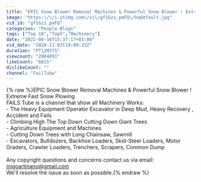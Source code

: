 ```yaml
---
title: "EPIC Snow Blower Removal Machines & Powerful Snow Blower ! Extreme Fast Snow Plowing"
image: "https:\/\/i.ytimg.com\/vi\/gf1Gzz_pmFQ\/hqdefault.jpg"
vid_id: "gf1Gzz_pmFQ"
categories: "People-Blogs"
tags: ["Top 10","Top5","Machinery"]
date: "2022-04-16T15:37:17+03:00"
vid_date: "2020-11-03T10:00:33Z"
duration: "PT12M37S"
viewcount: "2004891"
likeCount: "6815"
dislikeCount: ""
channel: "FailTube"
---
```

{% raw %}EPIC Snow Blower Removal Machines &amp; Powerful Snow Blower ! Extreme Fast Snow Plowing<br />FAILS Tube is a channel that show all Machinery Works:<br />- The Heavy Equipment Operator Excavator in Deep Mud, Heavy Recovery , Accident and  Fails<br />- Climbing High The Top Down Cutting Down Giant Trees<br />- Agriculture Equipment and Machines<br />- Cutting Down Trees with Long Chainsaw, Sawmill<br />- Excavators, Bulldozers, Backhoe Loaders, Skid-Steer Loaders, Motor Graders, Crawler Loaders, Trenchers, Scrapers, Common Dump <br /><br />Any copyright questions and concerns contact us via email: inigoartinano@gmail.com<br />We'll resolve the issue as soon as possible.{% endraw %}
